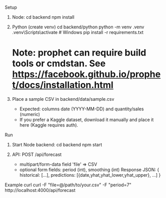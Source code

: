Setup
1. Node:
   cd backend
   npm install

2. Python (create venv)
   cd backend/python
   python -m venv .venv
   .venv\\Scripts\\activate    # Windows
   pip install -r requirements.txt
   # Note: prophet can require build tools or cmdstan. See https://facebook.github.io/prophet/docs/installation.html

3. Place a sample CSV in backend/data/sample.csv
   - Expected: columns date (YYYY-MM-DD) and quantity/sales (numeric)
   - If you prefer a Kaggle dataset, download it manually and place it here (Kaggle requires auth).

Run
1. Start Node backend:
   cd backend
   npm start

2. API:
   POST /api/forecast
    - multipart/form-data field 'file' => CSV
    - optional form fields: period (int), smoothing (int)
   Response JSON: { historical: [...], predictions: [{date,yhat,yhat_lower,yhat_upper}, ...] }

Example curl
curl -F "file=@/path/to/your.csv" -F "period=7" http://localhost:4000/api/forecast
